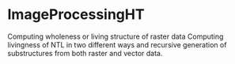 # ImageProcessingHT
Computing wholeness or living structure of raster data
Computing livingness of NTL in two different ways and recursive generation of substructures from both raster and vector data.
